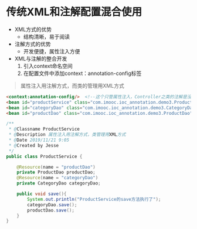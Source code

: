 # 传统XML和注解配置混合使用
- XML方式的优势
	- 结构清晰，易于阅读
- 注解方式的优势
	- 开发便捷，属性注入方便  
- XML与注解的整合开发
	1. 引入context命名空间
	2. 在配置文件中添加context：annotation-config标签 

>属性注入用注解方式，而类的管理用XML方式

```html
<context:annotation-config/>  <!--这个只管属性注入，Controller之类的注解是没法用的-->
<bean id="productService" class="com.imooc.ioc_annotation.demo3.ProductService"></bean>
<bean id="categoryDao" class="com.imooc.ioc_annotation.demo3.CategoryDao"></bean>
<bean id="productDao" class="com.imooc.ioc_annotation.demo3.ProductDao"></bean>
```
```java
/**
 * @Classname ProductService
 * @Description 属性注入用注解方式，类管理用XML方式
 * @Date 2019/11/21 9:05
 * @Created by Jesse
 */
public class ProductService {

    @Resource(name = "productDao")
    private ProductDao productDao;
    @Resource(name = "categoryDao")
    private CategoryDao categoryDao;

    public void save(){
        System.out.println("ProductService的save方法执行了");
        categoryDao.save();
        productDao.save();
    }
}
```
